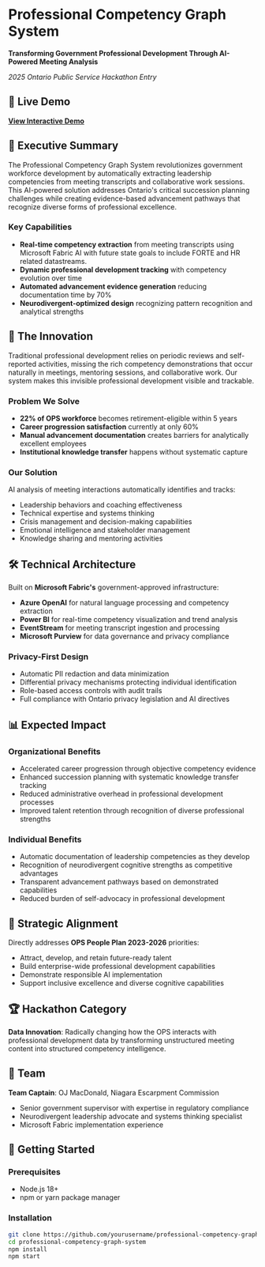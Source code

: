 # Professional Competency Graph System

**Transforming Government Professional Development Through AI-Powered Meeting Analysis**

*2025 Ontario Public Service Hackathon Entry*

## 🚀 Live Demo

**[View Interactive Demo](https://OJMac789.github.io/Professional-Competency-Graph-Quick-Demo)**

## 🎯 Executive Summary

The Professional Competency Graph System revolutionizes government workforce development by automatically extracting leadership competencies from meeting transcripts and collaborative work sessions. This AI-powered solution addresses Ontario's critical succession planning challenges while creating evidence-based advancement pathways that recognize diverse forms of professional excellence.

### Key Capabilities

- **Real-time competency extraction** from meeting transcripts using Microsoft Fabric AI with future state goals to include FORTE and HR related datastreams.
- **Dynamic professional development tracking** with competency evolution over time
- **Automated advancement evidence generation** reducing documentation time by 70%
- **Neurodivergent-optimized design** recognizing pattern recognition and analytical strengths

## 🧠 The Innovation

Traditional professional development relies on periodic reviews and self-reported activities, missing the rich competency demonstrations that occur naturally in meetings, mentoring sessions, and collaborative work. Our system makes this invisible professional development visible and trackable.

### Problem We Solve

- **22% of OPS workforce** becomes retirement-eligible within 5 years
- **Career progression satisfaction** currently at only 60%
- **Manual advancement documentation** creates barriers for analytically excellent employees
- **Institutional knowledge transfer** happens without systematic capture

### Our Solution

AI analysis of meeting interactions automatically identifies and tracks:
- Leadership behaviors and coaching effectiveness
- Technical expertise and systems thinking
- Crisis management and decision-making capabilities
- Emotional intelligence and stakeholder management
- Knowledge sharing and mentoring activities

## 🛠 Technical Architecture

Built on **Microsoft Fabric's** government-approved infrastructure:

- **Azure OpenAI** for natural language processing and competency extraction
- **Power BI** for real-time competency visualization and trend analysis
- **EventStream** for meeting transcript ingestion and processing
- **Microsoft Purview** for data governance and privacy compliance

### Privacy-First Design

- Automatic PII redaction and data minimization
- Differential privacy mechanisms protecting individual identification
- Role-based access controls with audit trails
- Full compliance with Ontario privacy legislation and AI directives

## 📊 Expected Impact

### Organizational Benefits
- Accelerated career progression through objective competency evidence
- Enhanced succession planning with systematic knowledge transfer tracking
- Reduced administrative overhead in professional development processes
- Improved talent retention through recognition of diverse professional strengths

### Individual Benefits
- Automatic documentation of leadership competencies as they develop
- Recognition of neurodivergent cognitive strengths as competitive advantages
- Transparent advancement pathways based on demonstrated capabilities
- Reduced burden of self-advocacy in professional development

## 🎯 Strategic Alignment

Directly addresses **OPS People Plan 2023-2026** priorities:
- Attract, develop, and retain future-ready talent
- Build enterprise-wide professional development capabilities
- Demonstrate responsible AI implementation
- Support inclusive excellence and diverse cognitive capabilities

## 🏆 Hackathon Category

**Data Innovation**: Radically changing how the OPS interacts with professional development data by transforming unstructured meeting content into structured competency intelligence.

## 👥 Team

**Team Captain**: OJ MacDonald, Niagara Escarpment Commission
- Senior government supervisor with expertise in regulatory compliance
- Neurodivergent leadership advocate and systems thinking specialist
- Microsoft Fabric implementation experience

## 🚀 Getting Started

### Prerequisites
- Node.js 18+
- npm or yarn package manager

### Installation
```bash
git clone https://github.com/yourusername/professional-competency-graph-system.git
cd professional-competency-graph-system
npm install
npm start